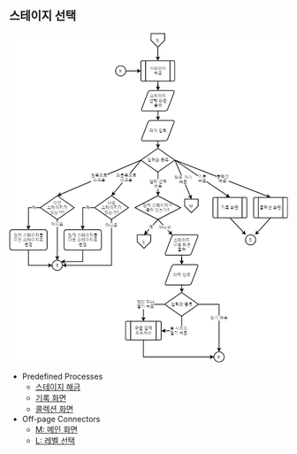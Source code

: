 ## 스테이지 선택
![스테이지 선택 순서도](./img/스테이지_선택.png)
* Predefined Processes
  * [스테이지 해금](./스테이지_해금.md)
  * [기록 화면](./기록.md)
  * [콜렉션 화면](./콜렉션.md)
* Off-page Connectors
  * [M: 메인 화면](./메인_화면.md)
  * [L: 레벨 선택](./레벨_선택.md)
